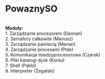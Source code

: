 # PowaznySO
<BR>
<B>Moduły:</b><BR>
  1. Zarządzanie procesorem (Damian)<BR>
  2. Semafory całkowite (Mariusz)<BR>
  3. Zarządzanie pamiecią (Marian)<BR>
  4. Zarządzanie procesami (Ptak)<BR>
  5. Komunikacja miedzyprocesorowa (Czarek)<BR>
  6. Pliki katalogi dysk (Kontu)<BR>
  7. Shell (Pablo)<BR>
  8. Interpreter (Żegalski)<BR>
